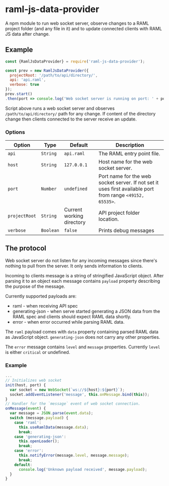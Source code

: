 # raml-js-data-provider

A npm module to run web socket server, observe changes to a RAML project folder
(and any file in it) and to update connected clients with RAML JS data
after change.

## Example

```javascript
const {RamlJsDataProvider} = require('raml-js-data-provider');

const prev = new RamlJsDataProvider({
  projectRoot: '/path/to/api/directory/',
  api: 'api.raml',
  verbose: true
});
prev.start()
.then(port => console.log('Web socket server is running on port: ' + port));
```

Script above runs a web socket server and observes `/path/to/api/directory/`
path for any change. If content of the directory change then clients connected
to the server receive an update.

### Options

| Option | Type | Default | Description |
| ---- | ---- | ---- | ---- |
| `api` | `String` | `api.raml` | The RAML entry point file. |
| `host` | `String` | `127.0.0.1` | Host name for the web socket server. |
| `port` | `Number` | `undefined` | Port name for the web socket server. If not set it uses first available port from range `<49152, 65535>`. |
| `projectRoot` | `String` | Current working directory | API project folder location. |
| `verbose` | `Boolean` | `false` | Prints debug messages |

## The protocol

Web socket server do not listen for any incoming messages since there's nothing
to pull from the server. It only sends information to clients.

Incoming to clients message is a string of stringified JavaScript object.
After parsing it to an object each message contains `payload` property describing
the purpose of the message.

Currently supported payloads are:

-   raml - when receiving API spec
-   generating-json - when serve started generating a JSON data from the RAML spec and clients should expect RAML data shortly.
-   error - when error occurred while parsing RAML data.

The `raml` payload comes with `data` property containing parsed RAML data as JavaScript object.
`generating-json` does not carry any other properties.

The `error` message contains `level` and `message` properties. Currently `level`
is either `critical` or undefined.

### Example

```javascript
...
// Initializes web socket
init(host, port) {
  var socket = new WebSocket(`ws://${host}:${port}`);
  socket.addEventListener('message', this.onMessage.bind(this));
}
// Handler for the `message` event of web socket connection.
onMessage(event) {
  var message = JSON.parse(event.data);
  switch (message.payload) {
    case 'raml':
      this.useRamlData(message.data);
      break;
    case 'generating-json':
      this.openLoader();
      break;
    case 'error':
      this.notifyError(message.level, message.message);
      break;
    default:
      console.log('Unknown payload received', message.payload);
  }
}
```

